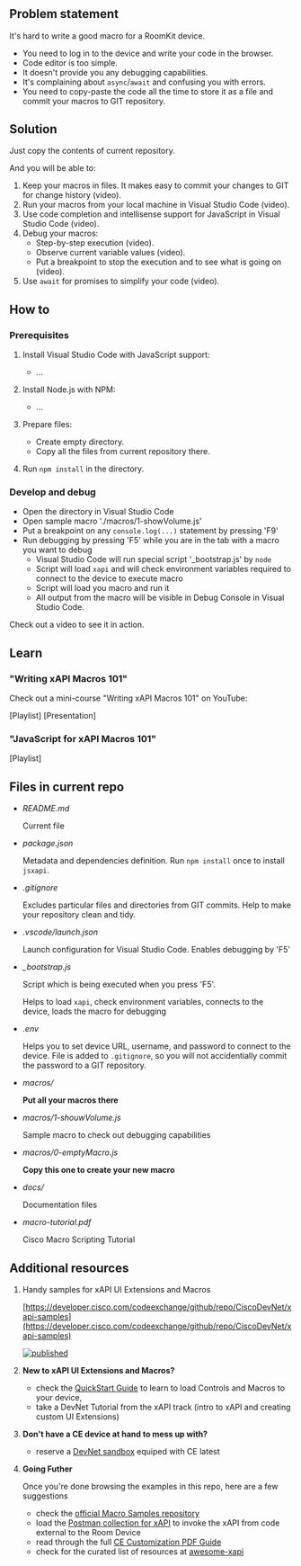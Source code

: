 # 

## Problem statement

It's hard to write a good macro for a RoomKit device.

- You need to log in to the device and write your code in the browser.
- Code editor is too simple.
- It doesn't provide you any debugging capabilities.
- It's complaining about `async`/`await` and confusing you with errors.
- You need to copy-paste the code all the time to store it as a file and commit your macros to GIT repository.

## Solution

Just copy the contents of current repository.

And you will be able to:

1. Keep your macros in files. It makes easy to commit your changes to GIT for change history (video).
2. Run your macros from your local machine in Visual Studio Code (video).
3. Use code completion and intellisense support for JavaScript in Visual Studio Code (video).
4. Debug your macros:
    - Step-by-step execution (video).
    - Observe current variable values (video).
    - Put a breakpoint to stop the execution and to see what is going on (video).
5. Use `await` for promises to simplify your code (video).

## How to

### Prerequisites

1. Install Visual Studio Code with JavaScript support:
    - ...

2. Install Node.js with NPM:
    - ...

3. Prepare files:
    - Create empty directory.
    - Copy all the files from current repository there.

4. Run `npm install` in the directory.

### Develop and debug
- Open the directory in Visual Studio Code
- Open sample macro './macros/1-showVolume.js'
- Put a breakpoint on any `console.log(...)` statement by pressing 'F9'
- Run debugging by pressing 'F5' while you are in the tab with a macro you want to debug
    - Visual Studio Code will run special script '_bootstrap.js' by `node`
    - Script will load `xapi` and will check environment variables required to connect to the device to execute macro
    - Script will load you macro and run it
    - All output from the macro will be visible in Debug Console in Visual Studio Code.

Check out a video to see it in action.


## Learn

### "Writing xAPI Macros 101"

Check out a mini-course "Writing xAPI Macros 101" on YouTube:

[Playlist]
[Presentation]

### "JavaScript for xAPI Macros 101"

[Playlist]


## Files in current repo

- *README.md*

  Current file

- *package.json*

  Metadata and dependencies definition. Run `npm install` once to install `jsxapi`.

- *.gitignore*

  Excludes particular files and directories from GIT commits. Help to make your repository clean and tidy.

- *.vscode/launch.json*

  Launch configuration for Visual Studio Code. Enables debugging by 'F5'

- *_bootstrap.js*

  Script which is being executed when you press 'F5'.
  
  Helps to load `xapi`, check environment variables, connects to the device, loads the macro for debugging

- *.env*

  Helps you to set device URL, username, and password to connect to the device.
  File is added to `.gitignore`, so you will not accidentially commit the password to a GIT repository.

- *macros/*

  **Put all your macros there**

- *macros/1-shouwVolume.js*

  Sample macro to check out debugging capabilities

- *macros/0-emptyMacro.js*

  **Copy this one to create your new macro**

- *docs/*

  Documentation files

- *macro-tutorial.pdf*

  Cisco Macro Scripting Tutorial


## Additional resources

1. Handy samples for xAPI UI Extensions and Macros

    [https://developer.cisco.com/codeexchange/github/repo/CiscoDevNet/xapi-samples](https://developer.cisco.com/codeexchange/github/repo/CiscoDevNet/xapi-samples)

    [![published](https://static.production.devnetcloud.com/codeexchange/assets/images/devnet-published.svg)](https://developer.cisco.com/codeexchange/github/repo/CiscoDevNet/xapi-samples)

2. **New to xAPI UI Extensions and Macros?**

    - check the [QuickStart Guide](./docs/QuickStart.md) to learn to load Controls and Macros to your device, 
    - take a DevNet Tutorial from the xAPI track (intro to xAPI and creating custom UI Extensions)

3. **Don't have a CE device at hand to mess up with?**

    - reserve a [DevNet sandbox](https://github.com/CiscoDevNet/awesome-xapi/#sandboxes) equiped with CE latest

4. **Going Futher**

    Once you're done browsing the examples in this repo, here are a few suggestions

    - check the [official Macro Samples repository](https://github.com/CiscoDevNet/roomdevices-macros-samples)
    - load the [Postman collection for xAPI](https://github.com/CiscoDevNet/postman-xapi) to invoke the xAPI from code external to the Room Device
    - read through the full [CE Customization PDF Guide](https://www.cisco.com/c/dam/en/us/td/docs/telepresence/endpoint/ce99/collaboration-endpoint-software-api-reference-guide-ce99.pdf)
    - check for the curated list of resources at [awesome-xapi](https://github.com/CiscoDevNet/awesome-xapi)
